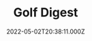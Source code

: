 ---
collection_archive: false
collection_awards: []
collection_category:
  - Sports + Athletes
  - Editorial
  - Studio
  - Color
  - Conceptual
  - Environments
  - Portraits
collection_content: 
collection_cover: https://d1sf55qlb7p6hz.cloudfront.net/scottie_cover-1.jpg
collection_cover_mobile: https://d1sf55qlb7p6hz.cloudfront.net/scottie_cover_vert-1.jpg
collection_description: >-
  Featuring world’s number 1 and the 2022 Masters Champion Scottie Scheffler for
  the latest cover of Golf Digest
collection_description_alignment: center
collection_exhibition: []
collection_filter: Commissioned + Stock
collection_hidden: false
collection_meta: Take Your Game to the Next Level Cover Story
collection_meta_2: 
collection_press: []
collection_preview:
  - https://d1sf55qlb7p6hz.cloudfront.net/scottie_cover_4x3-1.jpg
  - https://d1sf55qlb7p6hz.cloudfront.net/scottie_cover_4x3-2.jpg
  - https://d1sf55qlb7p6hz.cloudfront.net/scottie_cover_4x3-3.jpg
  - https://d1sf55qlb7p6hz.cloudfront.net/scottie_cover_4x3-4.jpg
cover_image: 
date: 2022-05-02T20:38:11.000Z
hide_footer: true
layout: blocks
navigation_theme: black
px_extra: true
row_alignment: between
slug: golf-digest-scottie
theme_color: C1FFD2
theme_color_all_works: FF9494
title: Golf Digest 
seo:
  meta_description: 
  meta_title: 
collection_blocks:
  - _bookshop_name: collections/media-row-start
    row_alignment: between
  - _bookshop_name: collections/media-element
    align_y:  
    caption: 
    color: D3FAFF
    image: https://d1sf55qlb7p6hz.cloudfront.net/scheffler_GD-1.jpg
    margin_left: 30
    margin_right: 0
    margin_y: 100
    width: 40
  - _bookshop_name: collections/media-row
    row_alignment: between
  - _bookshop_name: collections/media-element
    align_y:  
    caption: 
    color: FEEECE
    image: https://d1sf55qlb7p6hz.cloudfront.net/scheffler_GD-2.jpg
    margin_left: 5
    margin_right: 0
    margin_y: 100
    width: 33
  - _bookshop_name: collections/media-element
    align_y:  
    caption: 
    color: FDC888
    image: https://d1sf55qlb7p6hz.cloudfront.net/scheffler_GD-3.jpg
    margin_left: 0
    margin_right: 0
    margin_y: 500
    width: 55
  - _bookshop_name: collections/media-row
    row_alignment: between
  - _bookshop_name: collections/media-element
    align_y:  
    caption: 
    color: FFA35B
    image: https://d1sf55qlb7p6hz.cloudfront.net/scheffler_GD-5.jpg
    margin_left: 35
    margin_right: 0
    margin_y: 400
    width: 20
  - _bookshop_name: collections/media-element
    align_y:  
    caption: 
    color: D6F0F3
    image: https://d1sf55qlb7p6hz.cloudfront.net/scheffler_GD-4.jpg
    margin_left: 0
    margin_right: 5
    margin_y: 200
    width: 33
  - _bookshop_name: collections/media-row
    row_alignment: between
  - _bookshop_name: collections/media-element
    align_y:  
    caption: 
    color: E2F9E5
    image: https://d1sf55qlb7p6hz.cloudfront.net/scheffler_GD-6.jpg
    margin_left: 45
    margin_right: 0
    margin_y: 200
    width: 40
  - _bookshop_name: collections/media-row
    row_alignment: between
  - _bookshop_name: collections/media-element
    align_y:  
    caption: 
    color: FFF1DC
    image: https://d1sf55qlb7p6hz.cloudfront.net/scheffler_GD-7.jpg
    margin_left: 0
    margin_right: 0
    margin_y: 200
    width: 33
  - _bookshop_name: collections/media-element
    align_y:  
    caption: 
    color: D1F8F4
    image: https://d1sf55qlb7p6hz.cloudfront.net/scottie_10-1.jpg
    margin_left: 0
    margin_right: 30
    margin_y: 200
    width: 33
  - _bookshop_name: collections/media-row
    row_alignment: between
  - _bookshop_name: collections/media-element
    align_y:  
    caption: 
    color: E8DFFE
    image: https://d1sf55qlb7p6hz.cloudfront.net/scheffler_GD-9.jpg
    margin_left: 10
    margin_right: 0
    margin_y: 100
    width: 50
  - _bookshop_name: collections/media-row
    row_alignment: between
  - _bookshop_name: collections/media-element
    align_y:  
    caption: 
    color: FFEBAD
    image: https://d1sf55qlb7p6hz.cloudfront.net/scheffler_GD-10.jpg
    margin_left: 20
    margin_right: 0
    margin_y: 200
    width: 70
  - _bookshop_name: collections/media-row-end
---